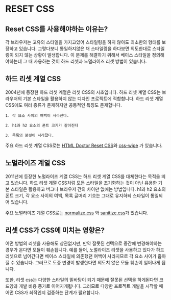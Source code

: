 # RESET CSS

## Reset CSS를 사용해야하는 이유는?

 각 브라우저는 고유의 스타일을 가지고있어 스타일링을 하지 않아도 최소한의 형태를 보장하고 있습니다. 그렇다보니 통일하지않은 채 스타일링을 하다보면 의도한대로 스타일링이 되지 않는 상황이 발생합니다. 이 문제를 해결하기 위해서 베이스 스타일을 정의해야하는데 그 때 사용하는 것이 하드 리셋과 노멀라이즈 리셋 방법이 있습니다.

## 하드 리셋 계열 CSS

 2004년에 등장한 하드 리셋 계열은 리셋 CSS의 시초입니다. 하드 리셋 계열 CSS는 브라우저의 기본 스타일을 활용하지 않는 디자인 프로젝트에 적합합니다. 하드 리셋 계열 CSS에도 여러 종류가 존재하지만 공통적인 특징도 존재합니다. 

	1. 각 요소 사이의 여백이 사라진다.

	2. h1과 h2 요소의 폰트 크기가 같아진다

	3. 목록의 불릿이 사라졌다.

주요 하드 리셋 계열 CSS로는 [HTML Doctor Reset CSS](http://html5doctor.com/html-5-reset-stylesheet/)와 [css-wipe](https://github.com/stackcss/css-wipe) 가 있습니다.

## 노멀라이즈 계열 CSS

 2011년에 등장한 노멀라이즈 계열 CSS는 하드 리셋 계열 CSS를 대체한다는 목적을 띄고 있습니다. 하드 리셋 계열 CSS처럼 모든 스타일을 초기화하는 것이 아닌 유용한 기본 스타일은 활용하고 버그나 브라우저 간의 차이만 없애는 방법입니다. h1과 h2 요소의 폰트 크기, 각 요소 사이의 여백, 목록 글머리 기호는 그대로 유지하되 스타일이 통일되어 있습니다. 

주요 노멀라이즈 계열 CSS로는 [normalize.css](https://necolas.github.io/normalize.css/) 와 [sanitize.css](https://csstools.github.io/sanitize.css/)가 있습니다.

## 리셋 CSS가 CSS에 미치는 영향은?

어떤 방법의 리셋을 사용해도 상관없지만, 만약 잘못된 선택으로 중간에 변경해야하는 경우가 온다면 모듈이 훼손됩니다. 예를 들어, 노멀라이즈 리셋을 사용하고 있다가 하드 리셋으로 넘어간다면 베이스 스타일에 의존했던 여백이 사라지므로 각 요소 사이가 좁아질 수 있습니다. 그러므로 도중 변경이 발생한다면 의도치 않은 모듈 훼손이 일어나게 됩니다. 

또한, 리셋 css는 다양한 스타일의 밑바탕이 되기 때문에 잘못된 선택을 하게된다면 코드양과 개발 비용 증가로 이어지게됩니다. 
그러므로 다양한 프로젝트 개발을 시작할 때 어떤 CSS가 최적인지 검증하는 단계가 필요합니다. 

